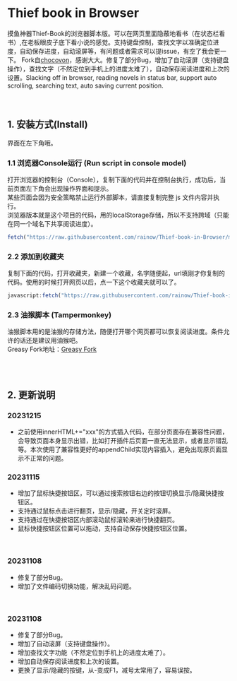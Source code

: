# Thief book in Browser
摸鱼神器Thief-Book的浏览器脚本版。可以在网页里面隐蔽地看书（在状态栏看书）,在老板眼皮子底下看小说的感觉。支持键盘控制，查找文字以准确定位进度，自动保存进度，自动滚屏等，有问题或者需求可以提issue，有空了我会更一下。
Fork自[chocovon](https://github.com/chocovon/thiefbook-js)，感谢大大。修复了部分Bug，增加了自动滚屏（支持键盘操作），查找文字（不然定位到手机上的进度太难了），自动保存阅读进度和上次的设置。Slacking off in browser, reading novels in status bar, support auto scrolling, searching text, auto saving current position.
<br><br><br>

## 1. 安装方式(Install)
界面在左下角哦。

### 1.1 浏览器Console运行 (Run script in console model)
打开浏览器的控制台（Console），复制下面的代码并在控制台执行，成功后，当前页面左下角会出现操作界面和提示。<br>
某些页面会因为安全策略禁止运行外部脚本，请直接复制完整 js 文件内容并执行。<br>
浏览器版本就是这个项目的代码，用的localStorage存储，所以不支持跨域（只能在同一个域名下共享阅读进度）。

```javascript
fetch("https://raw.githubusercontent.com/rainow/Thief-book-in-Browser/master/thiefbook.js").then(response => response.text()).then(text => eval(text))
```

### 2.2 添加到收藏夹
复制下面的代码，打开收藏夹，新建一个收藏，名字随便起，url填刚才你复制的代码。使用的时候打开网页以后，点一下这个收藏夹就可以了。<br>
```javascript
javascript:fetch("https://raw.githubusercontent.com/rainow/Thief-book-in-Browser/master/thiefbook.js").then(response => response.text()).then(text => eval(text))
```

### 2.3 油猴脚本 (Tampermonkey)
油猴脚本用的是油猴的存储方法，随便打开哪个网页都可以恢复阅读进度。条件允许的话还是建议用油猴吧。<br>
Greasy Fork地址：[Greasy Fork](https://greasyfork.org/zh-CN/scripts/479230-%E6%91%B8%E9%B1%BC%E7%A5%9E%E5%99%A8%E7%BD%91%E9%A1%B5%E7%89%88-thief-book-in-browser)

<br><br>
## 2. 更新说明
### 20231215
- 之前使用innerHTML+="xxx"的方式插入代码，在部分页面存在兼容性问题，会导致页面本身显示出错，比如打开插件后页面一直无法显示，或者显示错乱等。本次使用了兼容性更好的appendChild实现内容插入，避免出现原页面显示不正常的问题。

### 20231115
- 增加了鼠标快捷按钮区，可以通过搜索按钮右边的按钮切换显示/隐藏快捷按钮区。
- 支持通过鼠标点击进行翻页，显示/隐藏，开关定时滚屏。
- 支持通过在快捷按钮区内部滚动鼠标滚轮来进行快捷翻页。
- 鼠标快捷按钮区位置可以拖动，支持自动保存快捷按钮区位置。
<br>

### 20231108
- 修复了部分Bug。
- 增加了文件编码切换功能，解决乱码问题。
<br>

### 20231108
- 修复了部分Bug。
- 增加了自动滚屏（支持键盘操作）。
- 增加查找文字功能（不然定位到手机上的进度太难了）。
- 增加自动保存阅读进度和上次的设置。
- 更换了显示/隐藏的按键，从-变成F1，减号太常用了，容易误按。
